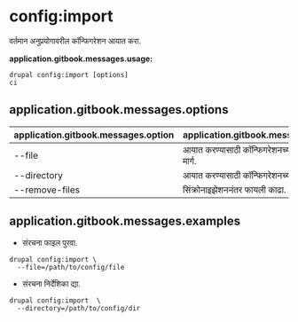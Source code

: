 # config:import
वर्तमान अनुप्रयोगावरील कॉन्फिगरेशन आयात करा.

**application.gitbook.messages.usage:**
```
drupal config:import [options]
ci
```

## application.gitbook.messages.options
application.gitbook.messages.option | application.gitbook.messages.details
-------|-------------
--file | आयात करण्यासाठी कॉन्फिगरेशनच्या संग्रहण फाईलचा मार्ग.
--directory | आयात करण्यासाठी कॉन्फिगरेशनच्या निर्देशिकेत मार्ग.
--remove-files | सिंक्रोनाइझेशननंतर फायली काढा.

## application.gitbook.messages.examples
* संरचना फाइल पुरवा.
```
drupal config:import \
  --file=/path/to/config/file
```
* संरचना निर्देशिका द्या.
```
drupal config:import  \
  --directory=/path/to/config/dir
```
